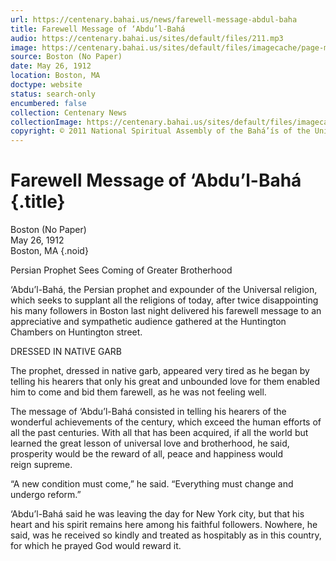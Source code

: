 ```yaml
---
url: https://centenary.bahai.us/news/farewell-message-abdul-baha
title: Farewell Message of ‘Abdu’l-Bahá
audio: https://centenary.bahai.us/sites/default/files/211.mp3
image: https://centenary.bahai.us/sites/default/files/imagecache/page-main-image/images/press_clippings/05-26-1912%20Boston%20%28No%20Paper%29%20Farewell%20Message%20of%20Abdul%20Baha.png
source: Boston (No Paper)
date: May 26, 1912
location: Boston, MA
doctype: website
status: search-only
encumbered: false
collection: Centenary News
collectionImage: https://centenary.bahai.us/sites/default/files/imagecache/theme-image/main_image/abdulbaha-overview-small_0.jpg
copyright: © 2011 National Spiritual Assembly of the Bahá’ís of the United States
---
```



# Farewell Message of ‘Abdu’l-Bahá {.title}

Boston (No Paper)  
May 26, 1912  
Boston, MA
{.noid}  



Persian Prophet Sees Coming of Greater Brotherhood

‘Abdu’l-Bahá, the Persian prophet and expounder of the Universal religion, which seeks to supplant all the religions of today, after twice disappointing his many followers in Boston last night delivered his farewell message to an appreciative and sympathetic audience gathered at the Huntington Chambers on Huntington street.

DRESSED IN NATIVE GARB

The prophet, dressed in native garb, appeared very tired as he began by telling his hearers that only his great and unbounded love for them enabled him to come and bid them farewell, as he was not feeling well.

The message of ‘Abdu’l-Bahá consisted in telling his hearers of the wonderful achievements of the century, which exceed the human efforts of all the past centuries. With all that has been acquired, if all the world but learned the great lesson of universal love and brotherhood, he said, prosperity would be the reward of all, peace and happiness would reign supreme.

“A new condition must come,” he said. “Everything must change and undergo reform.”

‘Abdu’l-Bahá said he was leaving the day for New York city, but that his heart and his spirit remains here among his faithful followers. Nowhere, he said, was he received so kindly and treated as hospitably as in this country, for which he prayed God would reward it.